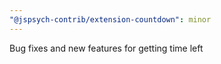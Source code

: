 ```yaml
---
"@jspsych-contrib/extension-countdown": minor
---
```


Bug fixes and new features for getting time left

